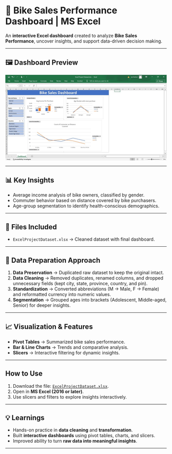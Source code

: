 # 🚴 Bike Sales Performance Dashboard | MS Excel  

An **interactive Excel dashboard** created to analyze **Bike Sales Performance**, uncover insights, and support data-driven decision making.  

---

## 🖼️ Dashboard Preview 

![BikeSalesDashboard](./data/BikeSalesDashboard.jpg)

---

## 📊 Key Insights
-  Average income analysis of bike owners, classified by gender.  
-  Commuter behavior based on distance covered by bike purchasers.  
-  Age-group segmentation to identify health-conscious demographics.  

---

## 📂 Files Included
- `ExcelProjectDataset.xlsx` → Cleaned dataset with final dashboard.  

---

## 🔎 Data Preparation Approach
1. **Data Preservation** → Duplicated raw dataset to keep the original intact.  
2. **Data Cleaning** → Removed duplicates, renamed columns, and dropped unnecessary fields (kept city, state, province, country, and pin).  
3. **Standardization** → Converted abbreviations (M → Male, F → Female) and reformatted currency into numeric values.  
4. **Segmentation** → Grouped ages into brackets (Adolescent, Middle-aged, Senior) for deeper insights.  

---

## 📈 Visualization & Features
-  **Pivot Tables** → Summarized bike sales performance.  
-  **Bar & Line Charts** → Trends and comparative analysis.  
-  **Slicers** → Interactive filtering for dynamic insights.  

---

##  How to Use
1. Download the file: [`ExcelProjectDataset.xlsx`](./data/ExcelProjectDataset.xlsx).  
2. Open in **MS Excel (2016 or later)**.  
3. Use slicers and filters to explore insights interactively.  

---

## 💡 Learnings
- Hands-on practice in **data cleaning** and **transformation**.  
- Built **interactive dashboards** using pivot tables, charts, and slicers.  
- Improved ability to turn **raw data into meaningful insights**.  

---

